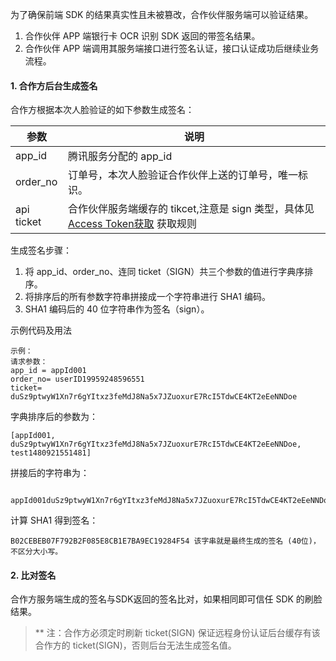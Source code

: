 
为了确保前端 SDK 的结果真实性且未被篡改，合作伙伴服务端可以验证结果。
1. 合作伙伴 APP 端银行卡 OCR 识别 SDK 返回的带签名结果。
2. 合作伙伴 APP 端调用其服务端接口进行签名认证，接口认证成功后继续业务流程。

#### 1. 合作方后台生成签名 ####
合作方根据本次人脸验证的如下参数生成签名：

参数 | 说明
---|--- 
app_id |腾讯服务分配的 app_id 
order_no	| 订单号，本次人脸验证合作伙伴上送的订单号，唯一标识。
api ticket	|合作伙伴服务端缓存的 tikcet,注意是 sign 类型，具体见 [Access Token获取](http://tcecqpoc.fsphere.cn/document/product/295/10118?=cn) 获取规则
生成签名步骤：
1. 将 app_id、order_no、连同 ticket（SIGN）共三个参数的值进行字典序排序。
2. 将排序后的所有参数字符串拼接成一个字符串进行 SHA1 编码。
3. SHA1 编码后的 40 位字符串作为签名（sign）。

示例代码及用法
```
示例：
请求参数：
app_id = appId001
order_no= userID19959248596551
ticket= duSz9ptwyW1Xn7r6gYItxz3feMdJ8Na5x7JZuoxurE7RcI5TdwCE4KT2eEeNNDoe
```

字典排序后的参数为：
```
[appId001, duSz9ptwyW1Xn7r6gYItxz3feMdJ8Na5x7JZuoxurE7RcI5TdwCE4KT2eEeNNDoe, test1480921551481]
```
拼接后的字符串为：
```
 appId001duSz9ptwyW1Xn7r6gYItxz3feMdJ8Na5x7JZuoxurE7RcI5TdwCE4KT2eEeNNDoetest1480921551481
```
计算 SHA1 得到签名：
```
B02CEBEB07F792B2F085E8CB1E7BA9EC19284F54 该字串就是最终生成的签名 (40位)，不区分大小写。
```

#### 2. 比对签名
  合作方服务端生成的签名与SDK返回的签名比对，如果相同即可信任 SDK 的刷脸结果。
> ** 注：合作方必须定时刷新 ticket(SIGN) 保证远程身份认证后台缓存有该合作方的 ticket(SIGN)，否则后台无法生成签名值。

